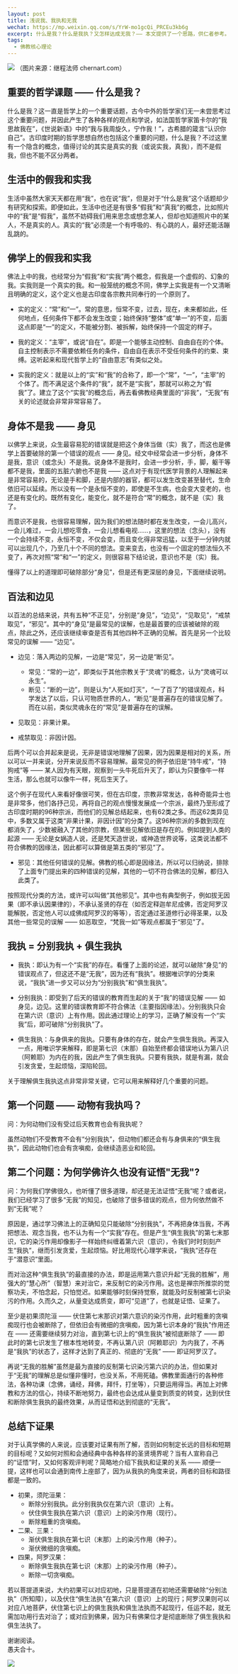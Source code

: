 ```yaml
---
layout: post
title: 浅说我、我执和无我
wechat: https://mp.weixin.qq.com/s/YrW-mo1gcQi_PRCEu3kb6g
excerpt: 什么是我？什么是我执？又怎样达成无我？—— 本文提供了一个思路，供仁者参考。
tags:
  - 佛教核心理论
---
```


![](../images/2022-11-06-19-14-22.png)
（图片来源：继程法师 chernart.com）

## 重要的哲学课题 —— 什么是我？

什么是我？这一直是哲学上的一个重要话题，古今中外的哲学家们无一未尝思考过这个重要问题，并因此产生了各种各样的观点和学说，如法国哲学家笛卡尔的“我思故我在”，《世说新语》中的“我与我周旋久，宁作我！”，古希腊的箴言“认识你自己”。古印度时期的哲学思想自然也包括这个重要的问题，什么是我？不过这里有一个隐含的概念，值得讨论的其实是真实的我（或说实我，真我），而不是假我，但也不能不区分两者。

## 生活中的假我和实我

生活中虽然大家天天都在用“我”，也在说“我”，但是对于“什么是我”这个话题却少有研究和探索。即便如此，生活中也还是有很多“假我”和“真我”的概念，比如照片中的“我”是“假我”，虽然不妨碍我们用来思念或想念某人，但却也知道照片中的某人，不是真实的人。真实的“我”必须是一个有呼吸的、有心跳的人，最好还能活蹦乱跳的。

## 佛学上的假我和实我

佛法上中的我，也经常分为“假我”和“实我”两个概念，假我是一个虚假的、幻象的我。实我则是一个真实的我。和一般笼统的概念不同，佛学上实我是有一个又清晰且明确的定义，这个定义也是古印度各宗教共同奉行的一个原则了。

* 实的定义：“常”和“一”。常的意思，恒常不变，过去，现在，未来都如此，任何地点，任何条件下都不会发生改变；始终保持“整体”或“单一”的不变，后面这点即是“一”的定义，不能被分割、被拆解，始终保持一个固定的样子。

* 我的定义：“主宰”，或说“自在”。即是一个能够主动控制、自由自在的个体。自主控制表示不需要依赖任务的条件，自由自在表示不受任何条件的约束、束缚。这听起来和现代哲学上的“自由意志”有类似之处。

* 实我的定义：就是以上的“实”和“我”的合称了，即一个“常”，“一”，“主宰”的个体了。而不满足这个条件的“我”，就不是“实我”，那就可以称之为“假我”了。建立了这个“实我”的概念后，再去看佛教经典里面的“非我”，“无我”有关的论述就会非常非常容易了。

## 身体不是我 —— 身见

以佛学上来说，众生最容易犯的错误就是把这个身体当做（实）我了，而这也是佛学上首要破除的第一个错误的观点 —— 身见。经文中经常会进一步分析，身体不是我，意识（或念头）不是我。说身体不是我时，会进一步分析，手，脚，躯干等都不是我，里面的五脏六腑也不是我 —— 这点对于有现代医学背景的人理解起来是非常容易的，无论是手和脚，还是内部的器官，都可以发生改变甚至替代，生命依旧可以延续。所以没有一个是永恒不变的，即使是不生病，也会变大变老的，也还是有变化的。既然有变化，能变化，就不是符合“常”的概念，就不是（实）我了。

而意识不是我，也很容易理解，因为我们的想法随时都在发生改变，一会儿高兴，一会儿难过，一会儿想吃零食，一会儿想看电视……，这里的想法（念头），没有一个会持续不变，永恒不变，不仅会变，而且变化得非常迅猛，以至于一分钟内就可以出现几个，乃至几十个不同的想法。变来变去，也没有一个固定的想法恒久不变了，再次对照“常”和“一”的定义，则很容易下结论说，意识也不是（实）我。

懂得了以上的道理即可破除部分“身见”，但是还有更深层的身见，下面继续说明。

## 百法和边见

以百法的总结来说，共有五种“不正见”，分别是“身见”，“边见”，“见取见”，“戒禁取见”，“邪见”。其中的“身见”是最常见的误解，也是最首要的应该被破除的观点，除此之外，还应该继续审查是否有其他四种不正确的见解。首先是另一个比较常见的误解 —— “边见”。

* 边见：落入两边的见解，一边是“常见”，另一边是“断见”。
  * 常见：“常的一边”，即类似于其他宗教关于“灵魂”的概念，认为“灵魂可以永生”。
  * 断见：“断的一边”，则是认为“人死如灯灭”，“一了百了”的错误观点，科学发达了以后，只认可物质世界的人，“断见”是普遍存在的错误见解了。而在以前，类似灵魂永在的“常见”是普遍存在的误解。

* 见取见：非果计果。
* 戒禁取见：非因计因。

后两个可以合并起来是说，无非是错误地理解了因果，因为因果是相对的关系，所以可以一并来说，分开来说反而不容易理解。最常见的例子依旧是“持牛戒”，“持狗戒”等 —— 某人因为有天眼，观察到一头牛死后升天了，即认为只要像牛一样生活，那么也就可以像牛一样，死后生天了。

这个例子在现代人来看好像很可笑，但在古印度，宗教非常发达，各种奇能异士也是非常多，他们各抒己见，再将自己的观点慢慢发展成一个宗派，最终乃至形成了古印度时期的96种宗派，而他们的见解总结起来，也有62类之多。而这62类异见中，多数又属于这类“非果计果，非因计因”的分类了。这96种宗派的多数到现在都消失了，少数被融入了其他的宗教，但某些见解依旧是存在的。例如提到人类的起源 —— 无论是女娲造人说，还是梵天造世说，或神造世界说等，这类说法都不符合佛教的因缘法，因此都可以算做是第五类的“邪见”了。

* 邪见：其他任何错误的见解。佛教的核心即是因缘法，所以可以归纳说，排除了上面专门提出来的四种错误的见解，其他的一切不符合佛法的见解，都归入此类了。
 
按照现代分类的方法，或许可以叫做“其他邪见”。其中也有典型例子，例如拔无因果（即不承认因果律的），不承认圣贤的存在（如否定释迦牟尼成佛，否定阿罗汉能解脱，否定他人可以成佛成阿罗汉的等等），否定通过圣道修行必得圣果，以及其他一些常见的误解 —— 如恶取空，“梵我一如”等观点都属于“邪见”了。

## 我执 = 分别我执 + 俱生我执

* 我执：即认为有一个“实我”的存在。看懂了上面的论述，就可以破除“身见”的错误观点了，但这还不是“无我”，因为还有“我执”。根据唯识学的分类来说，“我执”进一步又可以分为“分别我执”和“俱生我执”。

* 分别我执：即受到了后天的错误的教育而生起的关于“我”的错误见解 —— 如身见，边见。这里的错误教育即不符合佛法（主要指因缘法）。分别我执只会在第六识（意识）上有作用。因此通过理论上的学习，正确了解没有一个“实我”后，即可破除“分别我执”了。

* 俱生我执：与身俱来的我执。只要有身体的存在，就会产生俱生我执。再深入一点，用唯识学来解释，即是第七识（末那）自始至终都会错误地认为第八识（阿赖耶）为内在的我，因此产生了俱生我执。只要有我执，就是有漏，就会引发贪爱，生起烦恼，深陷轮回。

关于理解俱生我执这点非常非常关键，它可以用来解释好几个重要的问题。

## 第一个问题 —— 动物有我执吗？
问：为何动物们没有受过后天教育也会有我执呢？

虽然动物们不受教育不会有“分别我执”，但动物们都还会有与身俱来的“俱生我执”，因此动物们也会有贪嗔痴，会继续造恶业和轮回。

## 第二个问题：为何学佛许久也没有证悟"无我"?

问：为何我们学佛很久，也听懂了很多道理，却还是无法证悟“无我”呢？或者说，我们已经学习了很多“无我”的知见，也破除了很多错误的观点，但为何依然做不到“无我”呢？

原因是，通过学习佛法上的正确知见只能破除“分别我执”，不再把身体当我，不再把想法、观念当我，也不认为有一个“实我”存在。但是产生“俱生我执”的第七末那识，它的染污作用却像影子一样始终纠缠着第六识（意识），令我们时时刻刻产生“我执”，继而引发贪爱，生起烦恼。好比用现代心理学来说，“我执”还存在于“潜意识”里面。

而对治这种“俱生我执”的最直接的办法，即是运用第六意识升起“无我的胜解”，用强大的“慧心所”（智慧）来对治它，来反制它的染污作用。这也是禅宗所推崇的觉察功夫，不怕念起，只怕觉迟。如果能够时刻保持觉察，就能及时反制被第七识染污的作用。久而久之，从量变达成质变，即可“见道”了，也就是证悟、证果了。

至少是初果须陀洹 —— 伏住第七末那识对第六意识的染污作用，此时粗重的贪嗔痴现行也会被断除了，但依旧会有微细的贪嗔痴，因为第七识本身的“我执”作用还在 —— 还需要继续努力对治，直到第七识上的“俱生我执”被彻底断除了 —— 即此时的第七识发生了根本性地转变，不再认第八识（阿赖耶识）为内我了，不再是“我执”的状态了，这样才达到了真正的、彻底的“无我” —— 即证阿罗汉了。

再说“无我的胜解”虽然是最为直接的反制第七识染污第六识的办法，但如果对于“无我”的理解总是似懂非懂时，也没关系，不用死磕。佛教里面通行的各种修法，各种功课（念佛，诵经，拜佛，拜忏，打坐等），只要运用得当。再加上对佛教和方法的信心，持续不断地努力，最终也会达成从量变到质变的转变，达到伏住和断除俱生我执的最终效果，从而证悟和达到彻底的“无我”。

## 总结下证果

对于认真学佛的人来说，应该要对证果有所了解，否则如何制定长远的目标和短期的目标呢？又如何对照和会通经典中各种各样的圣贤境界呢？当有人宣称自己的“证悟”时，又如何客观评判呢？简略地介绍下我执和证果的关系 —— 顺便一提，这样也可以会通到南传上座部了，因为从我执的角度来说，两者的目标和路径都是一致的。

* 初果，须陀洹果：
  * 断除分别我执。此分别我执仅在第六识（意识）上有。
  * 伏住俱生我执在第六识（意识）上的染污作用（现行）。
  * 断除粗重的贪嗔痴。
* 二果、三果：
  * 渐伏俱生我执在第七识（末那）上的染污作用（种子）。
  * 渐伏微细的贪嗔痴。
* 四果，阿罗汉果：
  * 断除俱生我执在第七识（末那）上的染污作用（种子）。
  * 断除一切贪嗔痴。

若以菩提道来说，大约初果可以对应初地，只是菩提道在初地还需要破除“分别法执”（所知障），以及伏住“俱生法执”在第六识（意识）上的现行；阿罗汉果则可以对应八地菩萨，伏住第七识上的俱生我执和俱生法执而不起现行，任运不起，就无需加功用行去对治了；或对应到佛果，因为只有佛果位才是彻底断除了俱生我执和俱生法执了。


谢谢阅读。<br>
愚夫合十。

![](../images/signature.png)
